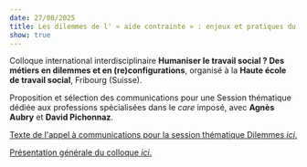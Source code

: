 ```yaml
---
date: 27/08/2025
title: Les dilemmes de l' « aide contrainte » : enjeux et pratiques du travail social imposé
show: true
---
```

Colloque international interdisciplinaire **Humaniser le travail social ? Des métiers en dilemmes et en (re)configurations**, organisé à la **Haute école de travail social**, Fribourg (Suisse).

Proposition et sélection des communications pour une Session thématique dédiée aux professions spécialisées dans le *care* imposé, avec **Agnès Aubry** et **David Pichonnaz**. 

[Texte de l'appel à communications pour la session thématique Dilemmes *ici*.](https://drive.switch.ch/index.php/s/3QSOEsvVO5SsA8a)

[Présentation générale du colloque *ici*.](https://www.hes-so.ch/de/humaniserts-2025/sessions-thematiques)
